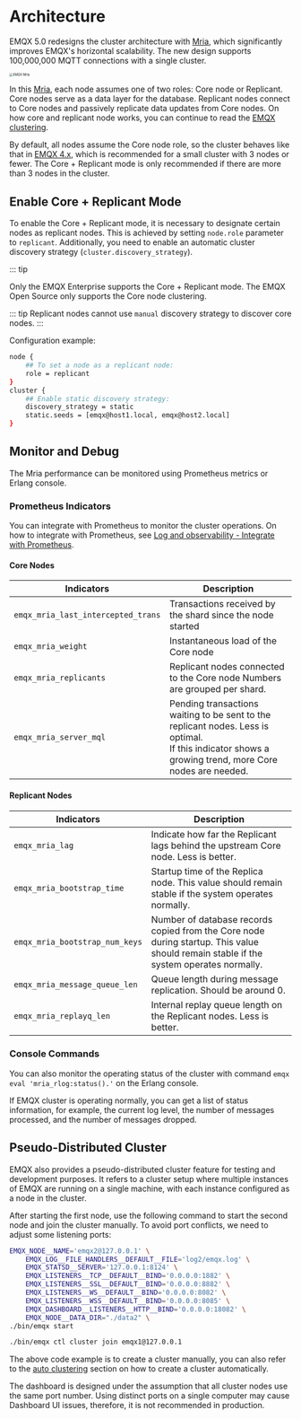 # Architecture

<!--need to add a section about how users can work with a cluster with all nodes as core nodes-->

EMQX 5.0 redesigns the cluster architecture with [Mria](https://github.com/emqx/mria), which significantly improves EMQX's horizontal scalability. The new design supports 100,000,000 MQTT connections with a single cluster.

<img src="./assets/EMQX_Mria_architecture.png" alt="EMQX Mria" style="zoom: 40%;" />

In this [Mria](https://github.com/emqx/mria), each node assumes one of two roles: Core node or Replicant.
Core nodes serve as a data layer for the database.
Replicant nodes connect to Core nodes and passively replicate data updates from Core nodes. On how core and replicant node works, you can continue to read the [EMQX clustering](../../design/clustering.md).

By default, all nodes assume the Core node role, so the cluster behaves like that in [EMQX 4.x](https://docs.emqx.com/en/enterprise/v4.4/getting-started/cluster.html#node-discovery-and-autocluster), which is recommended for a small cluster with 3 nodes or fewer. The Core + Replicant mode is only recommended if there are more than 3 nodes in the cluster.

## Enable Core + Replicant Mode

To enable the Core + Replicant mode, it is necessary to designate certain nodes as replicant nodes. This is achieved by setting `node.role` parameter to `replicant`. Additionally, you need to enable an automatic cluster discovery strategy (`cluster.discovery_strategy`). 

::: tip

Only the EMQX Enterprise supports the Core + Replicant mode. The EMQX Open Source only supports the Core node clustering.

::: tip
Replicant nodes cannot use `manual` discovery strategy to discover core nodes. 
:::

Configuration example:

```bash
node {
    ## To set a node as a replicant node:
    role = replicant
}
cluster {
    ## Enable static discovery strategy:
    discovery_strategy = static
    static.seeds = [emqx@host1.local, emqx@host2.local]
}
```

## Monitor and Debug

<!-- TODO 后续补充数值类型 Gauge or Counter -->

The Mria performance can be monitored using Prometheus metrics or Erlang console.

### Prometheus Indicators

You can integrate with Prometheus to monitor the cluster operations. On how to integrate with Prometheus, see [Log and observability - Integrate with Prometheus](../../observability/prometheus.md).

#### Core Nodes

| Indicators                         | Description                                                  |
| ---------------------------------- | ------------------------------------------------------------ |
| `emqx_mria_last_intercepted_trans` | Transactions received by the shard since the node started    |
| `emqx_mria_weight`                 | Instantaneous load of the Core node                          |
| `emqx_mria_replicants`             | Replicant nodes connected to the Core node Numbers are grouped per shard. |
| `emqx_mria_server_mql`             | Pending transactions waiting to be sent to the replicant nodes. Less is optimal. <br />If this indicator shows a growing trend, more Core nodes are needed. |

#### Replicant Nodes

| Indicators                     | Description                                                  |
| ------------------------------ | ------------------------------------------------------------ |
| `emqx_mria_lag`                | Indicate how far the Replicant lags behind the upstream Core node. Less is better. |
| `emqx_mria_bootstrap_time`     | Startup time of the Replica node. This value should remain stable if the system operates normally. |
| `emqx_mria_bootstrap_num_keys` | Number of database records copied from the Core node during startup. This value should remain stable if the system operates normally. |
| `emqx_mria_message_queue_len`  | Queue length during message replication. Should be around 0. |
| `emqx_mria_replayq_len`        | Internal replay queue length on the Replicant nodes. Less is better. |

### Console Commands

You can also monitor the operating status of the cluster with command `emqx eval 'mria_rlog:status().'`  on the Erlang console.

If EMQX cluster is operating normally, you can get a list of status information, for example, the current log level, the number of messages processed, and the number of messages dropped.

<!--Here we need a query statement and the returned message, and can we link this Erlang console to https://www.erlang.org/doc/man/shell.html -->

## Pseudo-Distributed Cluster

EMQX also provides a pseudo-distributed cluster feature for testing and development purposes. It refers to a cluster setup where multiple instances of EMQX are running on a single machine, with each instance configured as a node in the cluster.

After starting the first node, use the following command to start the second node and join the cluster manually. To avoid port conflicts, we need to adjust some listening ports:

```bash
EMQX_NODE__NAME='emqx2@127.0.0.1' \
    EMQX_LOG__FILE_HANDLERS__DEFAULT__FILE='log2/emqx.log' \
    EMQX_STATSD__SERVER='127.0.0.1:8124' \
    EMQX_LISTENERS__TCP__DEFAULT__BIND='0.0.0.0:1882' \
    EMQX_LISTENERS__SSL__DEFAULT__BIND='0.0.0.0:8882' \
    EMQX_LISTENERS__WS__DEFAULT__BIND='0.0.0.0:8082' \
    EMQX_LISTENERS__WSS__DEFAULT__BIND='0.0.0.0:8085' \
    EMQX_DASHBOARD__LISTENERS__HTTP__BIND='0.0.0.0:18082' \
    EMQX_NODE__DATA_DIR="./data2" \
./bin/emqx start

./bin/emqx ctl cluster join emqx1@127.0.0.1
```

The above code example is to create a cluster manually, you can also refer to the [auto clustering](./create-cluster.md#auto-clustering) section on how to create a cluster automatically.

The dashboard is designed under the assumption that all cluster nodes use the same port number. Using distinct ports on a single computer may cause Dashboard UI issues, therefore, it is not recommended in production.

<!--to add a quickstart with the pseudo-distributed cluster @WIVWIV -->
